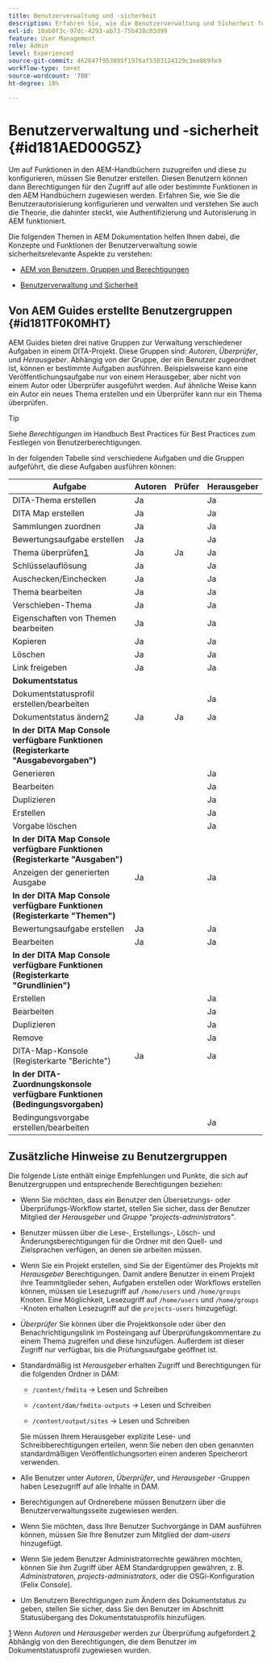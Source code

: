 ```yaml
---
title: Benutzerverwaltung und -sicherheit
description: Erfahren Sie, wie die Benutzerverwaltung und Sicherheit funktionieren
exl-id: 10ab0f3c-97dc-4293-ab73-75b438c03d99
feature: User Management
role: Admin
level: Experienced
source-git-commit: 462647f953895f1976af5383124129c3ee869fe9
workflow-type: tm+mt
source-wordcount: '708'
ht-degree: 10%

---
```


# Benutzerverwaltung und -sicherheit {#id181AED00G5Z}

Um auf Funktionen in den AEM-Handbüchern zuzugreifen und diese zu konfigurieren, müssen Sie Benutzer erstellen. Diesen Benutzern können dann Berechtigungen für den Zugriff auf alle oder bestimmte Funktionen in den AEM Handbüchern zugewiesen werden. Erfahren Sie, wie Sie die Benutzerautorisierung konfigurieren und verwalten und verstehen Sie auch die Theorie, die dahinter steckt, wie Authentifizierung und Autorisierung in AEM funktioniert.

Die folgenden Themen in AEM Dokumentation helfen Ihnen dabei, die Konzepte und Funktionen der Benutzerverwaltung sowie sicherheitsrelevante Aspekte zu verstehen:

- [AEM von Benutzern, Gruppen und Berechtigungen](https://experienceleague.adobe.com/docs/experience-manager-learn/cloud-service/accessing/aem-users-groups-and-permissions.html)

- [Benutzerverwaltung und Sicherheit](https://experienceleague.adobe.com/docs/experience-manager-65/administering/security/security.html?lang=de)


## Von AEM Guides erstellte Benutzergruppen {#id181TF0K0MHT}

AEM Guides bieten drei native Gruppen zur Verwaltung verschiedener Aufgaben in einem DITA-Projekt. Diese Gruppen sind: *Autoren*, *Überprüfer*, und *Herausgeber*. Abhängig von der Gruppe, der ein Benutzer zugeordnet ist, können er bestimmte Aufgaben ausführen. Beispielsweise kann eine Veröffentlichungsaufgabe nur von einem Herausgeber, aber nicht von einem Autor oder Überprüfer ausgeführt werden. Auf ähnliche Weise kann ein Autor ein neues Thema erstellen und ein Überprüfer kann nur ein Thema überprüfen.

>[!TIP]
>
> Siehe *Berechtigungen* im Handbuch Best Practices für Best Practices zum Festlegen von Benutzerberechtigungen.

In der folgenden Tabelle sind verschiedene Aufgaben und die Gruppen aufgeführt, die diese Aufgaben ausführen können:

| Aufgabe | Autoren | Prüfer | Herausgeber |
|----|-------|---------|----------|
| DITA-Thema erstellen | Ja |   | Ja |
| DITA Map erstellen | Ja |   | Ja |
| Sammlungen zuordnen | Ja |   | Ja |
| Bewertungsaufgabe erstellen | Ja |   | Ja |
| Thema überprüfen[1](#fntarg_1) | Ja | Ja | Ja |
| Schlüsselauflösung | Ja |   | Ja |
| Auschecken/Einchecken | Ja |   | Ja |
| Thema bearbeiten | Ja |   | Ja |
| Verschieben-Thema | Ja |   | Ja |
| Eigenschaften von Themen bearbeiten | Ja |   | Ja |
| Kopieren | Ja |   | Ja |
| Löschen | Ja |   | Ja |
| Link freigeben | Ja |   | Ja |
| **Dokumentstatus** |
| Dokumentstatusprofil erstellen/bearbeiten |   |   | Ja |
| Dokumentstatus ändern[2](#fntarg_2) | Ja | Ja | Ja |
| **In der DITA Map Console verfügbare Funktionen \(Registerkarte &quot;Ausgabevorgaben&quot;\)** |
| Generieren |   |   | Ja |
| Bearbeiten |   |   | Ja |
| Duplizieren |   |   | Ja |
| Erstellen |   |   | Ja |
| Vorgabe löschen |   |   | Ja |
| **In der DITA Map Console verfügbare Funktionen \(Registerkarte &quot;Ausgaben&quot;\)** |
| Anzeigen der generierten Ausgabe | Ja |   | Ja |
| **In der DITA Map Console verfügbare Funktionen \(Registerkarte &quot;Themen&quot;\)** |
| Bewertungsaufgabe erstellen | Ja |   | Ja |
| Bearbeiten | Ja |   | Ja |
| **In der DITA Map Console verfügbare Funktionen \(Registerkarte &quot;Grundlinien&quot;\)** |
| Erstellen |   |   | Ja |
| Bearbeiten |   |   | Ja |
| Duplizieren |   |   | Ja |
| Remove |   |   | Ja |
| DITA-Map-Konsole \(Registerkarte &quot;Berichte&quot;\) | Ja |   | Ja |
| **In der DITA-Zuordnungskonsole verfügbare Funktionen \(Bedingungsvorgaben\)** |
| Bedingungsvorgabe erstellen/bearbeiten |   |   | Ja |

## Zusätzliche Hinweise zu Benutzergruppen

Die folgende Liste enthält einige Empfehlungen und Punkte, die sich auf Benutzergruppen und entsprechende Berechtigungen beziehen:

- Wenn Sie möchten, dass ein Benutzer den Übersetzungs- oder Überprüfungs-Workflow startet, stellen Sie sicher, dass der Benutzer Mitglied der *Herausgeber* und *Gruppe &quot;projects-administrators&quot;*.

- Benutzer müssen über die Lese-, Erstellungs-, Lösch- und Änderungsberechtigungen für die Ordner mit den Quell- und Zielsprachen verfügen, an denen sie arbeiten müssen.

- Wenn Sie ein Projekt erstellen, sind Sie der Eigentümer des Projekts mit *Herausgeber* Berechtigungen. Damit andere Benutzer in einem Projekt ihre Teammitglieder sehen, Aufgaben erstellen oder Workflows erstellen können, müssen sie Lesezugriff auf `/home/users` und `/home/groups` Knoten. Eine Möglichkeit, Lesezugriff auf `/home/users` und `/home/groups` -Knoten erhalten Lesezugriff auf die `projects-users` hinzugefügt.

- *Überprüfer* Sie können über die Projektkonsole oder über den Benachrichtigungslink im Posteingang auf Überprüfungskommentare zu einem Thema zugreifen und diese hinzufügen. Außerdem ist dieser Zugriff nur verfügbar, bis die Prüfungsaufgabe geöffnet ist.

- Standardmäßig ist *Herausgeber* erhalten Zugriff und Berechtigungen für die folgenden Ordner in DAM:

   - `/content/fmdita` -\> Lesen und Schreiben

   - `/content/dam/fmdita-outputs` -\> Lesen und Schreiben

   - `/content/output/sites` -\> Lesen und Schreiben

  Sie müssen Ihrem Herausgeber explizite Lese- und Schreibberechtigungen erteilen, wenn Sie neben den oben genannten standardmäßigen Veröffentlichungsorten einen anderen Speicherort verwenden.

- Alle Benutzer unter *Autoren*, *Überprüfer*, und *Herausgeber* -Gruppen haben Lesezugriff auf alle Inhalte in DAM.

- Berechtigungen auf Ordnerebene müssen Benutzern über die Benutzerverwaltungsseite zugewiesen werden.

- Wenn Sie möchten, dass Ihre Benutzer Suchvorgänge in DAM ausführen können, müssen Sie Ihre Benutzer zum Mitglied der *dam-users* hinzugefügt.

- Wenn Sie jedem Benutzer Administratorrechte gewähren möchten, können Sie ihm Zugriff über AEM Standardgruppen gewähren, z. B. *Administratoren*, *projects-administrators*, oder die OSGi-Konfiguration \(Felix Console\).

- Um Benutzern Berechtigungen zum Ändern des Dokumentstatus zu geben, stellen Sie sicher, dass Sie den Benutzer im Abschnitt Statusübergang des Dokumentstatusprofils hinzufügen.

[1](#fnsrc_1) Wenn *Autoren* und *Herausgeber* werden zur Überprüfung aufgefordert.[2](#fnsrc_2) Abhängig von den Berechtigungen, die dem Benutzer im Dokumentstatusprofil zugewiesen wurden.
